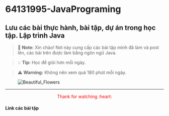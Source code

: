 # 64131995-JavaPrograming

Lưu các bài thực hành, bài tập, dự án trong học tập. Lập trình Java
---

> :memo: **Note:** Xin chào! Nơi này cung cấp các bài tập mình đã làm và post lên, các bài trên được làm bằng ngôn ngữ Java.

> :bulb: **Tip:** Học để giỏi hơn mỗi ngày.

> :warning: **Warning:** Không nên xem quá 180 phút mỗi ngày.

<figure>
<img src = "https://i.pinimg.com/736x/91/a6/a7/91a6a748672d47a5f7eca0397a96fb30.jpg" alt = "Beautiful_Flowers">
</img>
</figure>

---

<center><font color = "red">Thank for watching :heart:</font></center>

#### Link các bài tập